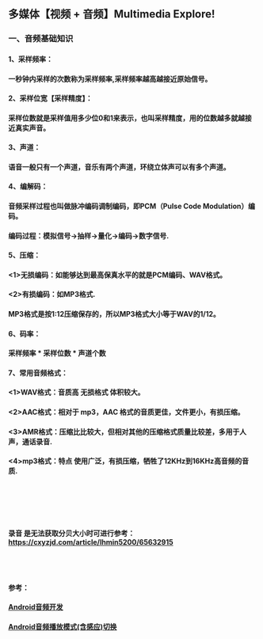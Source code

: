 ## 多媒体【视频 + 音频】Multimedia Explore!

### 一、音频基础知识
#### 1、采样频率：
####    一秒钟内采样的次数称为采样频率,采样频率越高越接近原始信号。

#### 2、采样位宽【采样精度】：
####    采样位数就是采样值用多少位0和1来表示，也叫采样精度，用的位数越多就越接近真实声音。

#### 3、声道：
####    语音一般只有一个声道，音乐有两个声道，环绕立体声可以有多个声道。

#### 4、编解码：
####    音频采样过程也叫做脉冲编码调制编码，即PCM（Pulse Code Modulation）编码。
####    编码过程：模拟信号->抽样->量化->编码->数字信号.

#### 5、压缩：
####    <1>无损编码：如能够达到最高保真水平的就是PCM编码、WAV格式。
####    <2>有损编码：如MP3格式.
####    MP3格式是按1:12压缩保存的，所以MP3格式大小等于WAV的1/12。

#### 6、码率：
####    采样频率 * 采样位数 * 声道个数

#### 7、常用音频格式：
####    <1>WAV格式：音质高 无损格式 体积较大。
####    <2>AAC格式：相对于 mp3，AAC 格式的音质更佳，文件更小，有损压缩。
####    <3>AMR格式：压缩比比较大，但相对其他的压缩格式质量比较差，多用于人声，通话录音.
####    <4>mp3格式：特点 使用广泛，有损压缩，牺牲了12KHz到16KHz高音频的音质.

<br></br>
<br></br>
####  录音 是无法获取分贝大小时可进行参考：https://cxyzjd.com/article/lhmin5200/65632915

<br></br>
####  参考：
####  [Android音频开发](https://github.com/zhaolewei/ZlwAudioRecorder)
#### [Android音频播放模式(含感应)切换](https://blog.csdn.net/u010936731/article/details/70599482/?utm_medium=distribute.pc_relevant.none-task-blog-2~default~baidujs_title~default-0.highlightwordscore&spm=1001.2101.3001.4242.1)

